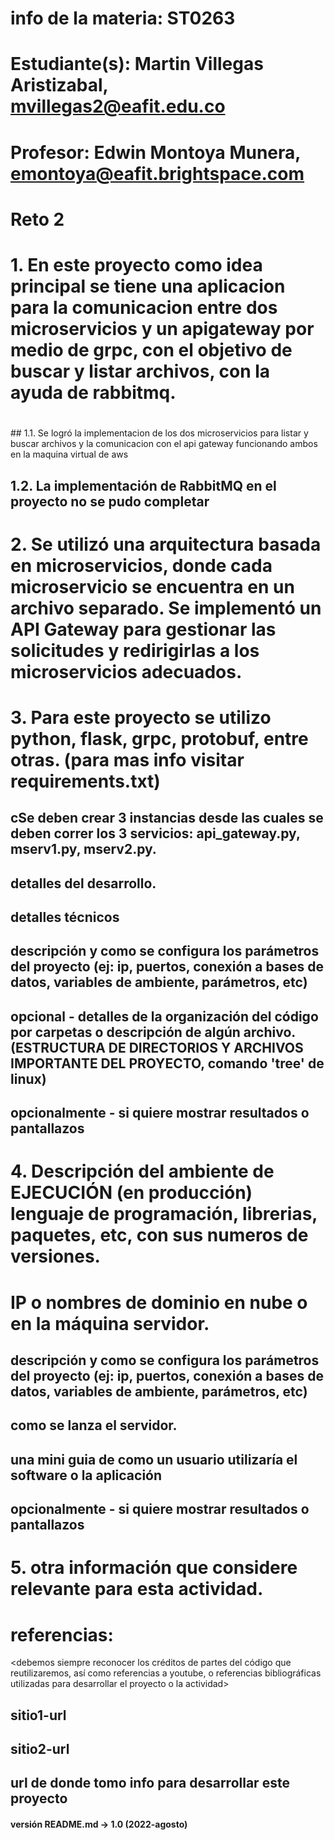 # info de la materia: ST0263
#
# Estudiante(s): Martin Villegas Aristizabal, mvillegas2@eafit.edu.co
#
# Profesor: Edwin Montoya Munera, emontoya@eafit.brightspace.com
#
# Reto 2
#
# 1. En este proyecto como idea principal se tiene una aplicacion para la comunicacion entre dos microservicios y un apigateway por medio de grpc, con el objetivo de buscar y listar archivos, con la ayuda de rabbitmq.
#
<texto descriptivo>
## 1.1. Se logró la implementacion de los dos microservicios para listar y buscar archivos y la comunicacion con el api gateway funcionando ambos en la maquina virtual de aws

## 1.2. La implementación de RabbitMQ en el proyecto no se pudo completar

# 2. Se utilizó una arquitectura basada en microservicios, donde cada microservicio se encuentra en un archivo separado. Se implementó un API Gateway para gestionar las solicitudes y redirigirlas a los microservicios adecuados.

# 3. Para este proyecto se utilizo python, flask, grpc, protobuf, entre otras. (para mas info visitar requirements.txt)

## cSe deben crear 3 instancias desde las cuales se deben correr los 3 servicios: api_gateway.py, mserv1.py, mserv2.py.
## detalles del desarrollo.
## detalles técnicos
## descripción y como se configura los parámetros del proyecto (ej: ip, puertos, conexión a bases de datos, variables de ambiente, parámetros, etc)
## opcional - detalles de la organización del código por carpetas o descripción de algún archivo. (ESTRUCTURA DE DIRECTORIOS Y ARCHIVOS IMPORTANTE DEL PROYECTO, comando 'tree' de linux)
## 
## opcionalmente - si quiere mostrar resultados o pantallazos 

# 4. Descripción del ambiente de EJECUCIÓN (en producción) lenguaje de programación, librerias, paquetes, etc, con sus numeros de versiones.

# IP o nombres de dominio en nube o en la máquina servidor.

## descripción y como se configura los parámetros del proyecto (ej: ip, puertos, conexión a bases de datos, variables de ambiente, parámetros, etc)

## como se lanza el servidor.

## una mini guia de como un usuario utilizaría el software o la aplicación

## opcionalmente - si quiere mostrar resultados o pantallazos 

# 5. otra información que considere relevante para esta actividad.

# referencias:
<debemos siempre reconocer los créditos de partes del código que reutilizaremos, así como referencias a youtube, o referencias bibliográficas utilizadas para desarrollar el proyecto o la actividad>
## sitio1-url 
## sitio2-url
## url de donde tomo info para desarrollar este proyecto

#### versión README.md -> 1.0 (2022-agosto)
